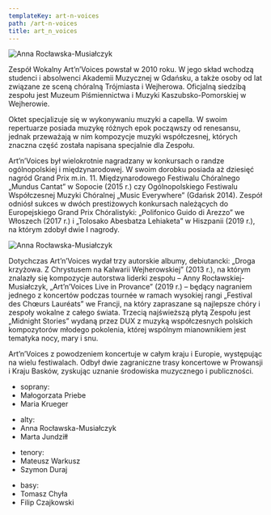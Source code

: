 ```yaml
---
templateKey: art-n-voices
path: /art-n-voices
title: art_n_voices
---
```

<div class="wrapper container">
    <div class="row">
        <div class="col-xs-12 col-md-6">

![Anna Rocławska-Musiałczyk](/img/art-n-voices-1.jpg "Art’n’Voices")
        </div>
        <div class="col-xs-12 col-md-6">
            <div class="separator hide-md"></div>
            <p class="box bio__box bio__box--main">
                Zespół Wokalny Art’n’Voices powstał w 2010 roku. W jego skład wchodzą studenci i absolwenci Akademii Muzycznej w Gdańsku, a także osoby od lat związane ze sceną chóralną Trójmiasta i Wejherowa. Oficjalną siedzibą zespołu jest Muzeum Piśmiennictwa i Muzyki Kaszubsko-Pomorskiej w Wejherowie.
            </p>
            <div class="separator"></div>
            <p class="box bio__box">
                Oktet specjalizuje się w wykonywaniu muzyki a capella. W swoim repertuarze posiada muzykę różnych epok począwszy od renesansu, jednak przeważają w nim kompozycje muzyki współczesnej, których znaczna część została napisana specjalnie dla Zespołu.
            </p>
            <div class="separator"></div>
            <p class="box bio__box">
                Art’n’Voices był wielokrotnie nagradzany w konkursach o randze ogólnopolskiej i międzynarodowej. W swoim dorobku posiada aż dziesięć nagród Grand Prix m.in. 11. Międzynarodowego Festiwalu Chóralnego „Mundus Cantat” w Sopocie (2015 r.) czy Ogólnopolskiego Festiwalu Współczesnej Muzyki Chóralnej „Music Everywhere” (Gdańsk 2014). Zespół odniósł sukces w dwóch prestiżowych konkursach należących do Europejskiego Grand Prix Chóralistyki: „Polifonico Guido di Arezzo” we Włoszech (2017 r.) i „Tolosako Abesbatza Lehiaketa” w Hiszpanii (2019 r.), na którym zdobył dwie I nagrody.
            </p>
            <div class="separator hide-md"></div>
        </div>
    </div>
    <div class="row reverse">
        <div class="col-xs-12 col-md-6">

![Anna Rocławska-Musiałczyk](/img/art-n-voices-2.jpg "Art’n’Voices")
        </div>
        <div class="col-xs-12 col-md-6">
            <div class="separator hide-md"></div>
            <p class="box bio__box">
                Dotychczas Art’n’Voices wydał trzy autorskie albumy, debiutancki: „Droga krzyżowa. Z Chrystusem na Kalwarii Wejherowskiej” (2013 r.), na którym znalazły się kompozycje autorstwa liderki zespołu – Anny Rocławskiej-Musiałczyk, „Art’n’Voices Live in Provance” (2019 r.) – będący nagraniem jednego z koncertów podczas tournée w ramach wysokiej rangi „Festival des Chœurs Lauréats” we Francji, na który zapraszane są najlepsze chóry i zespoły wokalne z całego świata. Trzecią najświeższą płytą Zespołu jest „Midnight Stories” wydaną przez DUX z muzyką współczesnych polskich kompozytorów młodego pokolenia, której wspólnym mianownikiem jest tematyka nocy, mary i snu.
            </p>
            <div class="separator"></div>
            <p class="box bio__box">
                Art’n’Voices z powodzeniem koncertuje w całym kraju i Europie, występując na wielu festiwalach. Odbył dwie zagraniczne trasy koncertowe w Prowansji i Kraju Basków, zyskując uznanie środowiska muzycznego i publiczności.
            </p>
        </div>
    </div>
    <div class="row center-xs">
        <div class="col-xs-12">
            <div class="separator"></div>
        </div>
        <div class="col-xs-12 col-md-6">
            <div class="row">
                <div class="col-xs-12">
                    <div class="flex flex-between art-n-voices__members">
                        <div class="box bio__box">
                            <ul class="works__performers">
                                <li>soprany:</li>
                                <li>Małogorzata Priebe</li>
                                <li>Maria Krueger</li>
                            </ul>
                            <ul class="works__performers">
                                <li>alty:</li>
                                <li>Anna Rocławska-Musiałczyk</li>
                                <li>Marta Jundziłł</li>
                            </ul>
                        </div>
                        <div class="box bio__box">
                            <ul class="works__performers">
                                <li>tenory:</li>
                                <li>Mateusz Warkusz</li>
                                <li>Szymon Duraj</li>
                            </ul>
                            <ul class="works__performers">
                                <li>basy:</li>
                                <li>Tomasz Chyła</li>
                                <li>Filip Czajkowski</li>
                            </ul>
                        </div>
                    </div>
                </div>
            </div>
        </div>
    </div>
</div>
